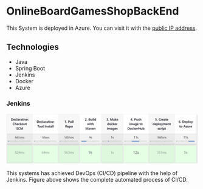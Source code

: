 # OnlineBoardGamesShopBackEnd

This System is deployed in Azure. You can visit it with the [public IP address](http://20.126.86.227:8964/).
## Technologies
* Java
* Spring Boot
* Jenkins
* Docker
* Azure
  
### Jenkins
![404 Not Found](/github_images/Jenkins_CICD.png)

This systems has achieved DevOps (CI/CD) pipeline with the help of Jenkins. Figure above shows the complete automated process of CI/CD.

